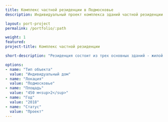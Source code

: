 ```yaml
---
title: Комплекс частной резиденции в Подмосковье
description: Индивидуальный проект комплекса зданий частной резиденции в Подмосковье от архитектурного бюро А510. Индивидуальное проектирование на заказ.

layout: port-project
permalink: /portfolio/:path

weight: 1
featured:
project-title: Комплекс частной резиденции

short-description: "Резиденция состоит из трех основных зданий - жилой дом, гараж и баня, а также их нескольких второстепенных - теплицы, вольера и дома для собак, хозяйственного блока. Гараж с жилым домом соединены парковкой на 6 машин с навесами и переходами. Второй этаж гаража - квартира для персонала. Гостиная и столовая жилого дома связаны террасами с зоной барбекю, примыкающей к бане. Внутренний двор участка развернут к реке."

options:
- name: "Тип объекта"
  value: "Индивидуальный дом"
- name: "Локация"
  value: "Подмосковье"
- name: "Площадь"
  value: "450 м<sup>2</sup>"
- name: "Год"
  value: "2018"
- name: "Статус"
  value: "Проект"
---
```

